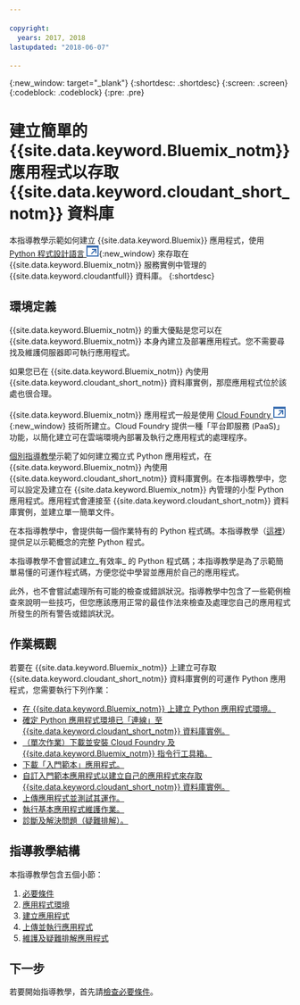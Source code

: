 ```yaml
---

copyright:
  years: 2017, 2018
lastupdated: "2018-06-07"

---
```


{:new_window: target="_blank"}
{:shortdesc: .shortdesc}
{:screen: .screen}
{:codeblock: .codeblock}
{:pre: .pre}

<!-- Acrolinx: 2017-01-10 -->

# 建立簡單的 {{site.data.keyword.Bluemix_notm}} 應用程式以存取 {{site.data.keyword.cloudant_short_notm}} 資料庫

本指導教學示範如何建立 {{site.data.keyword.Bluemix}} 應用程式，使用 [Python 程式設計語言 ![外部鏈結圖示](../images/launch-glyph.svg "外部鏈結圖示")](https://www.python.org/){:new_window} 來存取在 {{site.data.keyword.Bluemix_notm}} 服務實例中管理的 {{site.data.keyword.cloudantfull}} 資料庫。
{:shortdesc}

## 環境定義

{{site.data.keyword.Bluemix_notm}} 的重大優點是您可以在 {{site.data.keyword.Bluemix_notm}} 本身內建立及部署應用程式。您不需要尋找及維護伺服器即可執行應用程式。

如果您已在 {{site.data.keyword.Bluemix_notm}} 內使用{{site.data.keyword.cloudant_short_notm}} 資料庫實例，那麼應用程式位於該處也很合理。

{{site.data.keyword.Bluemix_notm}} 應用程式一般是使用 [Cloud Foundry ![外部鏈結圖示](../images/launch-glyph.svg "外部鏈結圖示")](https://en.wikipedia.org/wiki/Cloud_Foundry){:new_window} 技術所建立。Cloud Foundry 提供一種「平台即服務 (PaaS)」功能，以簡化建立可在雲端環境內部署及執行之應用程式的處理程序。

[個別指導教學](create_database.html)示範了如何建立獨立式 Python 應用程式，在 {{site.data.keyword.Bluemix_notm}} 內使用 {{site.data.keyword.cloudant_short_notm}} 資料庫實例。在本指導教學中，您可以設定及建立在 {{site.data.keyword.Bluemix_notm}} 內管理的小型 Python 應用程式。應用程式會連接至 {{site.data.keyword.cloudant_short_notm}} 資料庫實例，並建立單一簡單文件。

在本指導教學中，會提供每一個作業特有的 Python 程式碼。本指導教學（[這裡](create_bmxapp_createapp.html#complete-listing)）提供足以示範概念的完整 Python 程式。

本指導教學不會嘗試建立_有效率_ 的 Python 程式碼；本指導教學是為了示範簡單易懂的可運作程式碼，方便您從中學習並應用於自己的應用程式。

此外，也不會嘗試處理所有可能的檢查或錯誤狀況。指導教學中包含了一些範例檢查來說明一些技巧，但您應該應用正常的最佳作法來檢查及處理您自己的應用程式所發生的所有警告或錯誤狀況。

## 作業概觀

若要在 {{site.data.keyword.Bluemix_notm}} 上建立可存取 {{site.data.keyword.cloudant_short_notm}} 資料庫實例的可運作 Python 應用程式，您需要執行下列作業：

-   [在 {{site.data.keyword.Bluemix_notm}} 上建立 Python 應用程式環境。](create_bmxapp_appenv.html#creating)
-   [確定 Python 應用程式環境已「連線」至 {{site.data.keyword.cloudant_short_notm}} 資料庫實例。](create_bmxapp_appenv.html#connecting)
-   [（單次作業）下載並安裝 Cloud Foundry 及 {{site.data.keyword.Bluemix_notm}} 指令行工具箱。](create_bmxapp_appenv.html#toolkits)
-   [下載「入門範本」應用程式。](create_bmxapp_appenv.html#starter)
-   [自訂入門範本應用程式以建立自己的應用程式來存取 {{site.data.keyword.cloudant_short_notm}} 資料庫實例。](create_bmxapp_createapp.html#theApp)
-   [上傳應用程式並測試其運作。](create_bmxapp_upload.html#uploading)
-   [執行基本應用程式維護作業。](create_bmxapp_maintain.html#maintenance)
-   [診斷及解決問題（疑難排解）。](create_bmxapp_maintain.html#troubleshooting)

## 指導教學結構

本指導教學包含五個小節：

1.  [必要條件](create_bmxapp_prereq.html)
2.  [應用程式環境](create_bmxapp_appenv.html)
3.  [建立應用程式](create_bmxapp_createapp.html)
4.  [上傳並執行應用程式](create_bmxapp_upload.html)
5.  [維護及疑難排解應用程式](create_bmxapp_maintain.html)

## 下一步

若要開始指導教學，首先請[檢查必要條件](create_bmxapp_prereq.html)。
